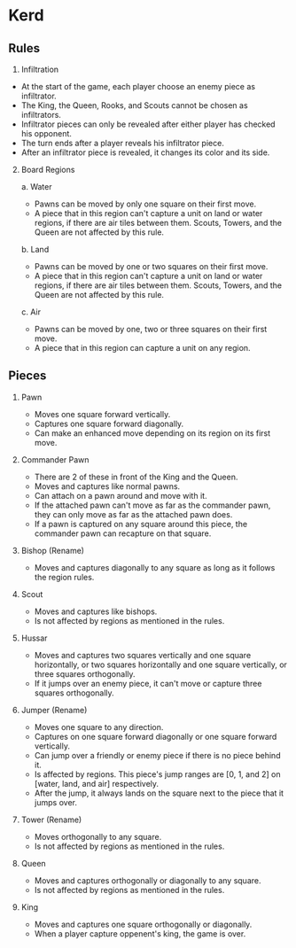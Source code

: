 # Kerd
  
  ## Rules
  
  1. Infiltration
  - At the start of the game, each player choose an enemy piece as infiltrator.
  - The King, the Queen, Rooks, and Scouts cannot be chosen as infiltrators.
  - Infiltrator pieces can only be revealed after either player has checked his opponent.
  - The turn ends after a player reveals his infiltrator piece.
  - After an infiltrator piece is revealed, it changes its color and its side. 
  
  2. Board Regions
  
     a. Water
     
        - Pawns can be moved by only one square on their first move.
        - A piece that in this region can't capture a unit on land or water regions, if there are air tiles between them. Scouts, Towers, and the Queen are not affected by this rule.
        
     b. Land
     
        - Pawns can be moved by one or two squares on their first move.
        - A piece that in this region can't capture a unit on land or water regions, if there are air tiles between them. Scouts, Towers, and the Queen are not affected by this rule.

     c. Air
        
        - Pawns can be moved by one, two or three squares on their first move.
        - A piece that in this region can capture a unit on any region.
     
  
  ## Pieces

  1. Pawn
     
     - Moves one square forward vertically.
     - Captures one square forward diagonally.
     - Can make an enhanced move depending on its region on its first move.

  2. Commander Pawn
     
     - There are 2 of these in front of the King and the Queen.
     - Moves and captures like normal pawns.
     - Can attach on a pawn around and move with it.
     - If the attached pawn can't move as far as the commander pawn, they can only move as far as the attached pawn does.
     - If a pawn is captured on any square around this piece, the commander pawn can recapture on that square. 

  3. Bishop (Rename)
     
     - Moves and captures diagonally to any square as long as it follows the region rules.
  
  4. Scout

     - Moves and captures like bishops.
     - Is not affected by regions as mentioned in the rules.

  5. Hussar

     - Moves and captures two squares vertically and one square horizontally, or two squares horizontally and one square vertically, or three squares orthogonally.
     - If it jumps over an enemy piece, it can't move or capture three squares orthogonally.
  
  6. Jumper (Rename)
     - Moves one square to any direction.
     - Captures on one square forward diagonally or one square forward vertically.
     - Can jump over a friendly or enemy piece if there is no piece behind it.
     - Is affected by regions. This piece's jump ranges are [0, 1, and 2] on [water, land, and air] respectively.
     - After the jump, it always lands on the square next to the piece that it jumps over.
  
  7. Tower (Rename)

     - Moves orthogonally to any square.
     - Is not affected by regions as mentioned in the rules.
    
  8. Queen

     - Moves and captures orthogonally or diagonally to any square.
     - Is not affected by regions as mentioned in the rules.

  9. King

     - Moves and captures one square orthogonally or diagonally.
     - When a player capture oppenent's king, the game is over.
